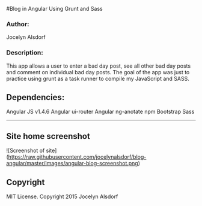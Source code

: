 #Blog in Angular Using Grunt and Sass
<h3>Author:</h3>
Jocelyn Alsdorf

<h3>Description:</h3>
This app allows a user to enter a bad day post, see all other bad day posts and comment on individual bad day posts. The goal of the app was just to practice using grunt as a task runner to compile my JavaScript and SASS.

<h2>Dependencies:</h2>

Angular JS v1.4.6
Angular ui-router
Angular ng-anotate
npm
Bootstrap Sass


---------
## Site home screenshot

![Screenshot of site] (https://raw.githubusercontent.com/jocelynalsdorf/blog-angular/master/images/angular-blog-screenshot.png)


<h2>Copyright</h2>
MIT License. Copyright 2015  Jocelyn Alsdorf